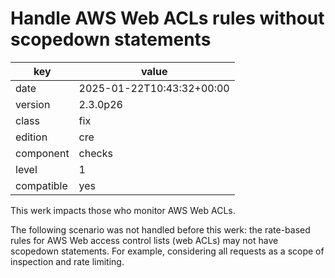 [//]: # (werk v2)
# Handle AWS Web ACLs rules without scopedown statements

key        | value
---------- | ---
date       | 2025-01-22T10:43:32+00:00
version    | 2.3.0p26
class      | fix
edition    | cre
component  | checks
level      | 1
compatible | yes

This werk impacts those who monitor AWS Web ACLs.

The following scenario was not handled before this werk:
the rate-based rules for AWS Web access control lists (web ACLs)
may not have scopedown statements.
For example, considering all requests as a scope of inspection and rate limiting.
